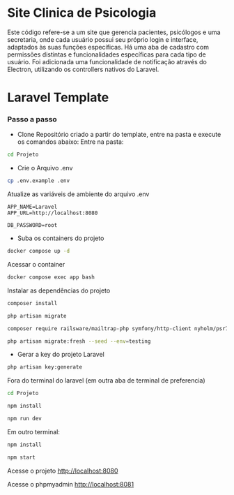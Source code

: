 # Site Clinica de Psicologia
Este código refere-se a um site que gerencia pacientes, psicólogos e uma secretaria, onde cada usuário possui seu próprio login e interface, adaptados às suas funções específicas. Há uma aba de cadastro com permissões distintas e funcionalidades específicas para cada tipo de usuário. Foi adicionada uma funcionalidade de notificação através do Electron, utilizando os controllers nativos do Laravel.

# Laravel Template

### Passo a passo
- Clone Repositório criado a partir do template, entre na pasta e execute os comandos abaixo:
Entre na pasta:
```sh
cd Projeto
```

- Crie o Arquivo .env
```sh
cp .env.example .env
```

Atualize as variáveis de ambiente do arquivo .env
```dosini
APP_NAME=Laravel
APP_URL=http://localhost:8080

DB_PASSWORD=root
```

- Suba os containers do projeto
```sh
docker compose up -d
```
Acessar o container
```sh
docker compose exec app bash
```
Instalar as dependências do projeto
```sh
composer install
```

```sh
php artisan migrate
```

```sh
composer require railsware/mailtrap-php symfony/http-client nyholm/psr7
```

```sh
php artisan migrate:fresh --seed --env=testing
```

- Gerar a key do projeto Laravel

```sh
php artisan key:generate
```
Fora do terminal do laravel (em outra aba de terminal de preferencia)
```sh
cd Projeto
```
```sh
npm install
```
```sh
npm run dev
```
Em outro terminal:
```sh
npm install
```
```sh
npm start
```

Acesse o projeto
[http://localhost:8080](http://localhost:8080)

Acesse o phpmyadmin
[http://localhost:8081](http://localhost:8081)

